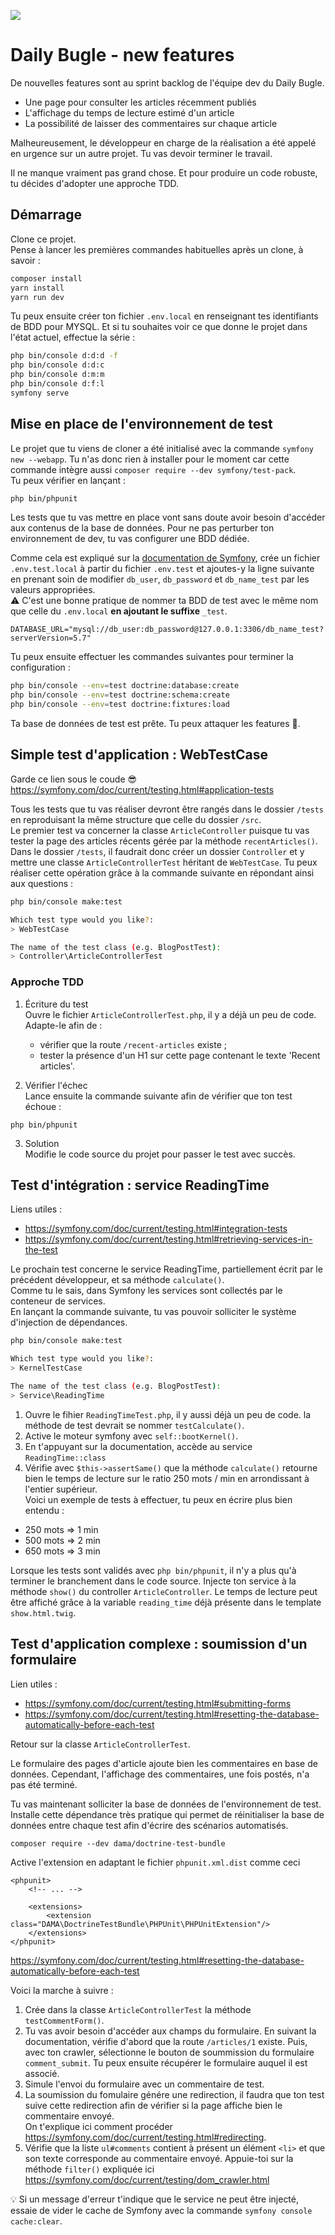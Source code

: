 ![](https://github.com/WildCodeSchool/workshop-symfony-testing-daily-bugle/blob/main/assets/images/daily_buggle_logo.png?raw=true)

# Daily Bugle - new features

De nouvelles features sont au sprint backlog de l'équipe dev du Daily Bugle.  
- Une page pour consulter les articles récemment publiés
- L'affichage du temps de lecture estimé d'un article
- La possibilité de laisser des commentaires sur chaque article

Malheureusement, le développeur en charge de la réalisation a été appelé en urgence sur un autre projet. Tu vas devoir terminer le travail.

Il ne manque vraiment pas grand chose. Et pour produire un code robuste, tu décides d'adopter une approche TDD.

## Démarrage

Clone ce projet.  
Pense à lancer les premières commandes habituelles après un clone, à savoir :

```bash
composer install
yarn install
yarn run dev
```
Tu peux ensuite créer ton fichier `.env.local` en renseignant tes identifiants de BDD pour MYSQL. Et si tu souhaites voir ce que donne le projet dans l'état actuel, effectue la série :

```bash
php bin/console d:d:d -f
php bin/console d:d:c
php bin/console d:m:m
php bin/console d:f:l
symfony serve
```
## Mise en place de l'environnement de test
Le projet que tu viens de cloner a été initialisé avec la commande `symfony new --webapp`. Tu n'as donc rien à installer pour le moment car cette commande intègre aussi `composer require --dev symfony/test-pack`.   
Tu peux vérifier en lançant :

```bash
php bin/phpunit
```

Les tests que tu vas mettre en place vont sans doute avoir besoin d'accéder aux contenus de la base de données. Pour ne pas perturber ton environnement de dev, tu vas configurer une BDD dédiée.

Comme cela est expliqué sur la [documentation de Symfony](https://symfony.com/doc/current/testing.html#configuring-a-database-for-tests), crée un fichier `.env.test.local` à partir du fichier `.env.test` et ajoutes-y la ligne suivante en prenant soin de modifier `db_user`, `db_password` et `db_name_test` par les valeurs appropriées.  
⚠️ C'est une bonne pratique de nommer ta BDD de test avec le même nom que celle du `.env.local` __en ajoutant le suffixe__ `_test`.
```
DATABASE_URL="mysql://db_user:db_password@127.0.0.1:3306/db_name_test?serverVersion=5.7"
```
Tu peux ensuite effectuer les commandes suivantes pour terminer la configuration :
```bash
php bin/console --env=test doctrine:database:create
php bin/console --env=test doctrine:schema:create
php bin/console --env=test doctrine:fixtures:load
```

Ta base de données de test est prête. Tu peux attaquer les features 🚀.

## Simple test d'application : WebTestCase
Garde ce lien sous le coude 😎  
   https://symfony.com/doc/current/testing.html#application-tests
   
Tous les tests que tu vas réaliser devront être rangés dans le dossier `/tests` en reproduisant la même structure que celle du dossier `/src`.  
Le premier test va concerner la classe `ArticleController` puisque tu vas tester la page des articles récents gérée par la méthode `recentArticles()`.  
Dans le dossier `/tests`, il faudrait donc créer un dossier `Controller` et y mettre une classe `ArticleControllerTest` héritant de `WebTestCase`. Tu peux réaliser cette opération grâce à la commande suivante en répondant ainsi aux questions :

```bash
php bin/console make:test

Which test type would you like?:
> WebTestCase

The name of the test class (e.g. BlogPostTest):
> Controller\ArticleControllerTest

```
### Approche TDD  
1. Écriture du test  
Ouvre le fichier `ArticleControllerTest.php`, il y a déjà un peu de code. Adapte-le afin de :
    - vérifier que la route `/recent-articles` existe ;
    - tester la présence d'un H1 sur cette page contenant le texte 'Recent articles'.  

2. Vérifier l'échec  
Lance ensuite la commande suivante afin de vérifier que ton test échoue :
```
php bin/phpunit
```
3. Solution  
Modifie le code source du projet pour passer le test avec succès.
   

## Test d'intégration :  service ReadingTime

Liens utiles :  
- https://symfony.com/doc/current/testing.html#integration-tests
- https://symfony.com/doc/current/testing.html#retrieving-services-in-the-test  

Le prochain test concerne le service ReadingTime, partiellement écrit par le précédent développeur, et sa méthode `calculate()`.  
Comme tu le sais, dans Symfony les services sont collectés par le conteneur de services.  
En lançant la commande suivante, tu vas pouvoir solliciter le système d'injection de dépendances. 

```bash
php bin/console make:test

Which test type would you like?:
> KernelTestCase

The name of the test class (e.g. BlogPostTest):
> Service\ReadingTime
```

1. Ouvre le fihier `ReadingTimeTest.php`, il y aussi déjà un peu de code. la méthode de test devrait se nommer `testCalculate()`.
2. Active le moteur symfony avec `self::bootKernel()`.
3. En t'appuyant sur la documentation, accède au service `ReadingTime::class`
4. Vérifie avec `$this->assertSame()` que la méthode `calculate()` retourne bien le temps de lecture sur le ratio 250 mots / min en arrondissant à l'entier supérieur.  
Voici un exemple de tests à effectuer, tu peux en écrire plus bien entendu :
- 250 mots => 1 min
- 500 mots => 2 min
- 650 mots => 3 min

Lorsque les tests sont validés avec `php bin/phpunit`, il n'y a plus qu'à terminer le branchement dans le code source. Injecte ton service à la méthode `show()` du controller `ArticleController`. Le temps de lecture peut être affiché grâce à la variable `reading_time` déjà présente dans le template `show.html.twig`.

## Test d'application complexe : soumission d'un formulaire

Lien utiles : 
- https://symfony.com/doc/current/testing.html#submitting-forms
- https://symfony.com/doc/current/testing.html#resetting-the-database-automatically-before-each-test

Retour sur la classe `ArticleControllerTest`.  

Le formulaire des pages d'article ajoute bien les commentaires en base de données. Cependant, l'affichage des commentaires, une fois postés, n'a pas été terminé.

Tu vas maintenant solliciter la base de données de l'environnement de test.  
Installe cette dépendance très pratique qui permet de réinitialiser la base de données entre chaque test afin d'écrire des scénarios automatisés.
```
composer require --dev dama/doctrine-test-bundle
```
Active l'extension en adaptant le fichier `phpunit.xml.dist` comme ceci

```
<phpunit>
    <!-- ... -->

    <extensions>
        <extension class="DAMA\DoctrineTestBundle\PHPUnit\PHPUnitExtension"/>
    </extensions>
</phpunit>
```
https://symfony.com/doc/current/testing.html#resetting-the-database-automatically-before-each-test

Voici la marche à suivre :
1. Crée dans la classe `ArticleControllerTest` la méthode `testCommentForm()`.
2. Tu vas avoir besoin d'accéder aux champs du formulaire. En suivant la documentation, vérifie d'abord que la route `/articles/1` existe. Puis, avec ton crawler, sélectionne le bouton de soummission du formulaire `comment_submit`. Tu peux ensuite récupérer le formulaire auquel il est associé.
4. Simule l'envoi du formulaire avec un commentaire de test.
5. La soumission du fomulaire génére une redirection, il faudra que ton test suive cette redirection afin de vérifier si la page affiche bien le commentaire envoyé.  
On t'explique ici comment procéder https://symfony.com/doc/current/testing.html#redirecting.
6. Vérifie que la liste `ul#comments` contient à présent un élément `<li>` et que son texte corresponde au commentaire envoyé. Appuie-toi sur la méthode `filter()` expliquée ici https://symfony.com/doc/current/testing/dom_crawler.html

💡 Si un message d'erreur t'indique que le service ne peut être injecté, essaie de vider le cache de Symfony avec la commande `symfony console cache:clear`.
